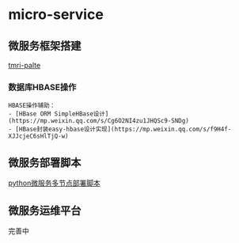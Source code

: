 # micro-service

## 微服务框架搭建
  [tmri-palte](https://github.com/cclreo/tmri-plate)
  
### 数据库HBASE操作
    HBASE操作辅助：
    - [HBase ORM SimpleHBase设计](https://mp.weixin.qq.com/s/Cg6O2NI4zu1JHQSc9-SNDg)
    - [HBase封装easy-hbase设计实现](https://mp.weixin.qq.com/s/f9H4f-XJJcjeC6sHlTjQ-w)
  
## 微服务部署脚本
  [python微服务多节点部署脚本](https://github.com/cclreo/spring-boot-deploy)
  
## 微服务运维平台
  完善中
